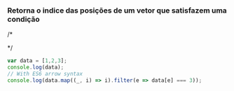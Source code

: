 ### Retorna o indice das posições de um vetor que satisfazem uma condição 
/*

*/

```Javascript
var data = [1,2,3];
console.log(data);
// With ES6 arrow syntax
console.log(data.map((_, i) => i).filter(e => data[e] === 3));
```
